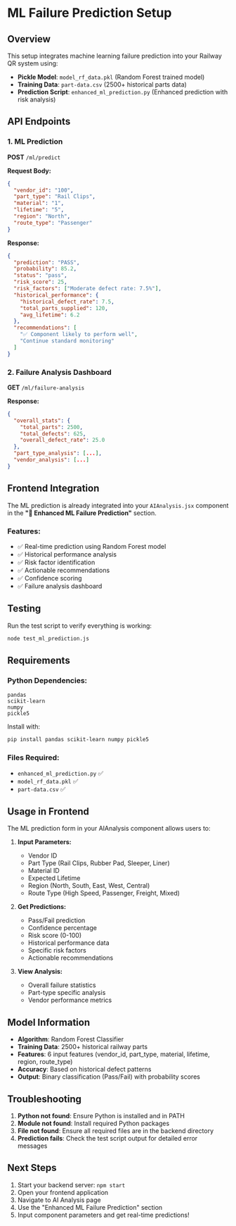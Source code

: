 # ML Failure Prediction Setup

## Overview
This setup integrates machine learning failure prediction into your Railway QR system using:
- **Pickle Model**: `model_rf_data.pkl` (Random Forest trained model)
- **Training Data**: `part-data.csv` (2500+ historical parts data)
- **Prediction Script**: `enhanced_ml_prediction.py` (Enhanced prediction with risk analysis)

## API Endpoints

### 1. ML Prediction
**POST** `/ml/predict`

**Request Body:**
```json
{
  "vendor_id": "100",
  "part_type": "Rail Clips",
  "material": "1",
  "lifetime": "5",
  "region": "North",
  "route_type": "Passenger"
}
```

**Response:**
```json
{
  "prediction": "PASS",
  "probability": 85.2,
  "status": "pass",
  "risk_score": 25,
  "risk_factors": ["Moderate defect rate: 7.5%"],
  "historical_performance": {
    "historical_defect_rate": 7.5,
    "total_parts_supplied": 120,
    "avg_lifetime": 6.2
  },
  "recommendations": [
    "✅ Component likely to perform well",
    "Continue standard monitoring"
  ]
}
```

### 2. Failure Analysis Dashboard
**GET** `/ml/failure-analysis`

**Response:**
```json
{
  "overall_stats": {
    "total_parts": 2500,
    "total_defects": 625,
    "overall_defect_rate": 25.0
  },
  "part_type_analysis": [...],
  "vendor_analysis": [...]
}
```

## Frontend Integration

The ML prediction is already integrated into your `AIAnalysis.jsx` component in the **"🎯 Enhanced ML Failure Prediction"** section.

### Features:
- ✅ Real-time prediction using Random Forest model
- ✅ Historical performance analysis
- ✅ Risk factor identification
- ✅ Actionable recommendations
- ✅ Confidence scoring
- ✅ Failure analysis dashboard

## Testing

Run the test script to verify everything is working:
```bash
node test_ml_prediction.js
```

## Requirements

### Python Dependencies:
```
pandas
scikit-learn
numpy
pickle5
```

Install with:
```bash
pip install pandas scikit-learn numpy pickle5
```

### Files Required:
- `enhanced_ml_prediction.py` ✅
- `model_rf_data.pkl` ✅
- `part-data.csv` ✅

## Usage in Frontend

The ML prediction form in your AIAnalysis component allows users to:

1. **Input Parameters:**
   - Vendor ID
   - Part Type (Rail Clips, Rubber Pad, Sleeper, Liner)
   - Material ID
   - Expected Lifetime
   - Region (North, South, East, West, Central)
   - Route Type (High Speed, Passenger, Freight, Mixed)

2. **Get Predictions:**
   - Pass/Fail prediction
   - Confidence percentage
   - Risk score (0-100)
   - Historical performance data
   - Specific risk factors
   - Actionable recommendations

3. **View Analysis:**
   - Overall failure statistics
   - Part-type specific analysis
   - Vendor performance metrics

## Model Information

- **Algorithm**: Random Forest Classifier
- **Training Data**: 2500+ historical railway parts
- **Features**: 6 input features (vendor_id, part_type, material, lifetime, region, route_type)
- **Accuracy**: Based on historical defect patterns
- **Output**: Binary classification (Pass/Fail) with probability scores

## Troubleshooting

1. **Python not found**: Ensure Python is installed and in PATH
2. **Module not found**: Install required Python packages
3. **File not found**: Ensure all required files are in the backend directory
4. **Prediction fails**: Check the test script output for detailed error messages

## Next Steps

1. Start your backend server: `npm start`
2. Open your frontend application
3. Navigate to AI Analysis page
4. Use the "Enhanced ML Failure Prediction" section
5. Input component parameters and get real-time predictions!